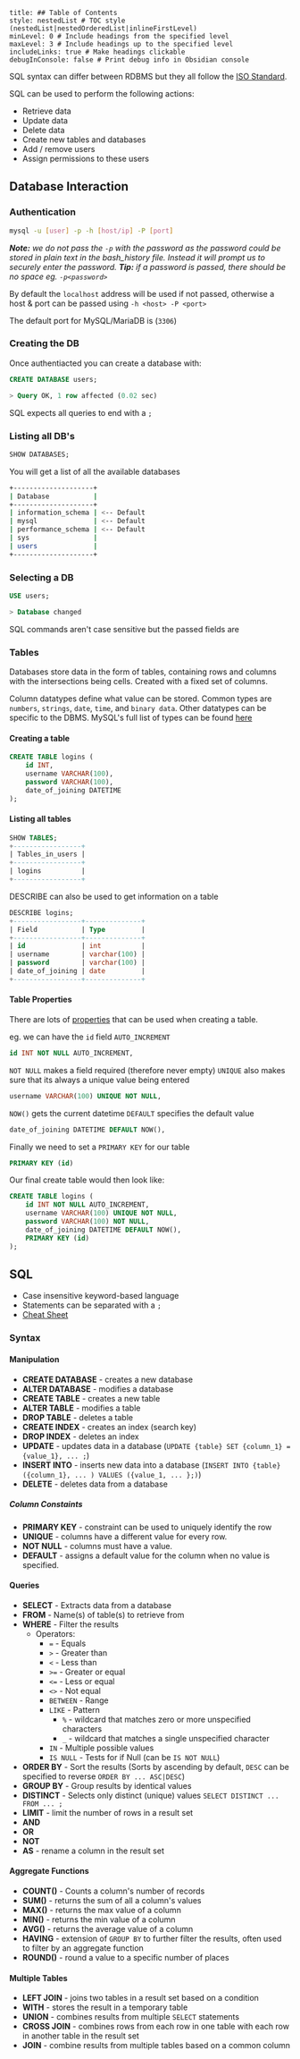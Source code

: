 ```table-of-contents
title: ## Table of Contents
style: nestedList # TOC style (nestedList|nestedOrderedList|inlineFirstLevel)
minLevel: 0 # Include headings from the specified level
maxLevel: 3 # Include headings up to the specified level
includeLinks: true # Make headings clickable
debugInConsole: false # Print debug info in Obsidian console
```

SQL syntax can differ between RDBMS but they all follow the [ISO Standard](https://en.wikipedia.org/wiki/ISO/IEC_9075).

SQL can be used to perform the following actions:
- Retrieve data
- Update data
- Delete data
- Create new tables and databases
- Add / remove users
- Assign permissions to these users

## Database Interaction
### Authentication
```bash
mysql -u [user] -p -h [host/ip] -P [port]
```
***Note:** we do not pass the `-p` with the password as the password could be stored in plain text in the bash_history file. Instead it will prompt us to securely enter the password.*
***Tip:** if a password is passed, there should be no space eg. `-p<password>`*

By default the `localhost` address will be used if not passed, otherwise a host & port can be passed using `-h <host> -P <port>`

The default port for MySQL/MariaDB is (`3306`)

### Creating the DB
Once authentiacted you can create a database with:
```sql
CREATE DATABASE users;

> Query OK, 1 row affected (0.02 sec)
```

SQL expects all queries to end with a `;`

### Listing all DB's
```sql
SHOW DATABASES;
```
You will get a list of all the available databases
```bash
+--------------------+
| Database           |
+--------------------+
| information_schema | <-- Default
| mysql              | <-- Default
| performance_schema | <-- Default
| sys                |
| users              |
+--------------------+
```

### Selecting a DB
```sql
USE users;

> Database changed
```

SQL commands aren't case sensitive but the passed fields are

### Tables
Databases store data in the form of tables, containing rows and columns with the intersections being cells. Created with a fixed set of columns.

Column datatypes define what value can be stored. Common types are `numbers`, `strings`, `date`, `time`, and `binary data`. Other datatypes can be specific to the DBMS. MySQL's full list of types can be found [here](https://dev.mysql.com/doc/refman/8.0/en/data-types.html)

#### Creating a table
```sql
CREATE TABLE logins (
	id INT,
	username VARCHAR(100),
	password VARCHAR(100),
	date_of_joining DATETIME
);
```

#### Listing all tables
```sql
SHOW TABLES;
+-----------------+
| Tables_in_users |
+-----------------+
| logins          |
+-----------------+
```

DESCRIBE can also be used to get information on a table
```sql
DESCRIBE logins;
+-----------------+--------------+
| Field           | Type         |
+-----------------+--------------+
| id              | int          |
| username        | varchar(100) |
| password        | varchar(100) |
| date_of_joining | date         |
+-----------------+--------------+
```

#### Table Properties
There are lots of [properties](https://dev.mysql.com/doc/refman/8.0/en/create-table.html) that can be used when creating a table.

eg. we can have the `id` field `AUTO_INCREMENT`
```sql
id INT NOT NULL AUTO_INCREMENT,
```

`NOT NULL` makes a field required (therefore never empty)
`UNIQUE` also makes sure that its always a unique value being entered
```sql
username VARCHAR(100) UNIQUE NOT NULL,
```

`NOW()` gets the current datetime
`DEFAULT` specifies the default value
```sql
date_of_joining DATETIME DEFAULT NOW(),
```

Finally we need to set a `PRIMARY KEY` for our table
```sql
PRIMARY KEY (id)
```

Our final create table would then look like:
```sql
CREATE TABLE logins (
	id INT NOT NULL AUTO_INCREMENT,
	username VARCHAR(100) UNIQUE NOT NULL,
	password VARCHAR(100) NOT NULL,
	date_of_joining DATETIME DEFAULT NOW(),
	PRIMARY KEY (id)
);
```

## SQL
- Case insensitive keyword-based language
- Statements can be separated with a `;`
- [Cheat Sheet](https://www.codecademy.com/learn/learn-sql/modules/learn-sql-manipulation/cheatsheet)

### Syntax
#### Manipulation
- **CREATE DATABASE** - creates a new database
- **ALTER DATABASE** - modifies a database
- **CREATE TABLE** - creates a new table
- **ALTER TABLE** - modifies a table
- **DROP TABLE** - deletes a table
- **CREATE INDEX** - creates an index (search key)
- **DROP INDEX** - deletes an index
- **UPDATE** - updates data in a database (`UPDATE {table} SET {column_1} = {value_1}, ... ;`)
- **INSERT INTO** - inserts new data into a database (`INSERT INTO {table} ({column_1}, ... ) VALUES ({value_1, ... };)`)
- **DELETE** - deletes data from a database
##### Column Constaints
- **PRIMARY KEY** - constraint can be used to uniquely identify the row
- **UNIQUE** - columns have a different value for every row.
- **NOT NULL** - columns must have a value.
- **DEFAULT** - assigns a default value for the column when no value is specified.

#### Queries
- **SELECT** - Extracts data from a database
- **FROM** - Name(s) of table(s) to retrieve from
- **WHERE** - Filter the results
	- Operators:
		- `=` - Equals
		- `>` - Greater than
		- `<` - Less than
		- `>=` - Greater or equal
		- `<=` - Less or equal
		- `<>` - Not equal
		- `BETWEEN` - Range
		- `LIKE` - Pattern
			- `%` - wildcard that matches zero or more unspecified characters
			- `_` - wildcard that matches a single unspecified character
		- `IN` - Multiple possible values 
		- `IS NULL` - Tests for if Null (can be `IS NOT NULL`)
- **ORDER BY** - Sort the results (Sorts by ascending by default, `DESC` can be specified to reverse `ORDER BY ... ASC|DESC`)
- **GROUP BY** - Group results by identical values
- **DISTINCT** - Selects only distinct (unique) values `SELECT DISTINCT ... FROM ... ;`
- **LIMIT** - limit the number of rows in a result set
- **AND**
- **OR**
- **NOT**
- **AS** - rename a column in the result set
#### Aggregate Functions
- **COUNT()** - Counts a column's number of records
- **SUM()** - returns the sum of all a column's values
- **MAX()** - returns the max value of a column
- **MIN()** - returns the min value of a column
- **AVG()** - returns the average value of a column
- **HAVING** - extension of `GROUP BY` to further filter the results, often used to filter by an aggregate function
- **ROUND()** - round a value to a specific number of places

#### Multiple Tables
- **LEFT JOIN** - joins two tables in a result set based on a condition
- **WITH** - stores the result in a temporary table
- **UNION** - combines results from multiple `SELECT` statements
- **CROSS JOIN** - combines rows from each row in one table with each row in another table in the result set
- **JOIN** - combine results from multiple tables based on a common column
